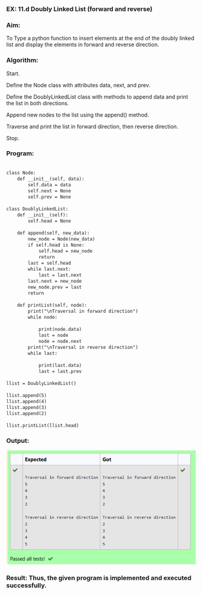 ### EX: 11.d Doubly Linked List (forward and reverse)


### Aim:
To Type a python function to insert elements at the end of the doubly linked list and display the elements in forward and reverse direction.
### Algorithm:
Start.

Define the Node class with attributes data, next, and prev.

Define the DoublyLinkedList class with methods to append data and print the list in both directions.

Append new nodes to the list using the append() method.

Traverse and print the list in forward direction, then reverse direction.

Stop.

### Program:
```

class Node:
    def __init__(self, data):
        self.data = data
        self.next = None
        self.prev = None
  
class DoublyLinkedList:
    def __init__(self):
        self.head = None
        
    def append(self, new_data):
        new_node = Node(new_data)
        if self.head is None:
            self.head = new_node
            return
        last = self.head
        while last.next:
            last = last.next
        last.next = new_node
        new_node.prev = last
        return
  
    def printList(self, node):
        print("\nTraversal in forward direction")
        while node:
          
            print(node.data)
            last = node
            node = node.next
        print("\nTraversal in reverse direction")
        while last:
           
            print(last.data)
            last = last.prev
  
llist = DoublyLinkedList()
  
llist.append(5)
llist.append(4)
llist.append(3)
llist.append(2)

llist.printList(llist.head)
```
### Output:
 
![image](https://github.com/23013357/19CS301-Module11/blob/main/modul%2011.png)

 

### Result: Thus, the given program is implemented and executed successfully.
